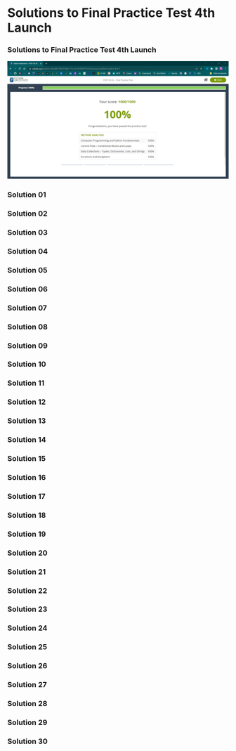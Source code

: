 # Solutions to Final Practice Test 4th Launch

### Solutions to Final Practice Test 4th Launch

![](<../.gitbook/assets/Final Practice Test 1st Launch - Score.png>)

### Solution 01

### Solution 02

### Solution 03

### Solution 04

### Solution 05

### Solution 06

### Solution 07

### Solution 08

### Solution 09

### Solution 10

### Solution 11

### Solution 12

### Solution 13

### Solution 14

### Solution 15

### Solution 16

### Solution 17

### Solution 18

### Solution 19

### Solution 20

### Solution 21

### Solution 22

### Solution 23

### Solution 24

### Solution 25

### Solution 26

### Solution 27

### Solution 28

### Solution 29

### Solution 30

